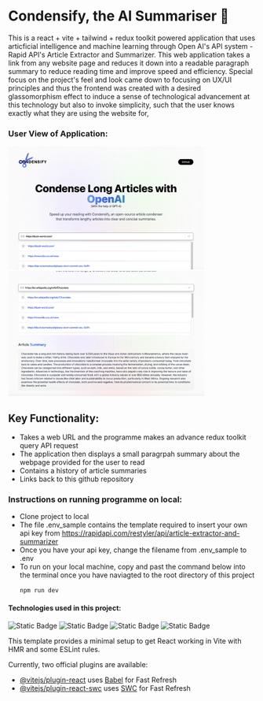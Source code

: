 # Condensify, the AI Summariser 📝
This is a react + vite + tailwind + redux toolkit powered application that uses articficial intelligence and machine learning through Open AI's API system - Rapid API's Article Extractor and Summarizer. This web application takes a link from any website page and reduces it down into a readable paragraph summary to reduce reading time and improve speed and efficiency. Special focus on the project's feel and look came down to focusing on UX/UI principles and thus the frontend was created with a desired glassomorphism effect to induce a sense of technological advancement at this technology but also to invoke simplicity, such that the user knows exactly what they are using the website for,

### User View of Application:
<img width="400" alt="" src="https://github.com/eacher24/Condensify-AI-Summariser/blob/main/Page-1.png">
<img width="400" alt="" src="https://github.com/eacher24/Condensify-AI-Summariser/blob/main/Page-2.png">


## Key Functionality:
- Takes a web URL and the programme makes an advance redux toolkit query API request
- The application then displays a small paragrpah summary about the webpage provided for the user to read
- Contains a history of article summaries
- Links back to this github repository

### Instructions on running programme on local:
- Clone project to local
- The file .env_sample contains the template required to insert your own api key from https://rapidapi.com/restyler/api/article-extractor-and-summarizer
- Once you have your api key, change the filename from .env_sample to .env 
- To run on your local machine, copy and past the command below into the terminal once you have naviagted to the root directory of this project
  ```console
  npm run dev 
  ```

#### Technologies used in this project:
![Static Badge](https://img.shields.io/badge/React-blue?style=for-the-badge&logo=react&logoColor=white&labelColor=blue&color=white)
![Static Badge](https://img.shields.io/badge/Vite-purple?style=for-the-badge&logo=vite&logoColor=white&labelColor=purple&color=white)
![Static Badge](https://img.shields.io/badge/Redux-blue?style=for-the-badge&logo=redux&logoColor=white&labelColor=indigo&color=white)
![Static Badge](https://img.shields.io/badge/OpenAI-blue?style=for-the-badge&logo=openai&logoColor=white&labelColor=%2374AA9C&color=white)












This template provides a minimal setup to get React working in Vite with HMR and some ESLint rules.

Currently, two official plugins are available:

- [@vitejs/plugin-react](https://github.com/vitejs/vite-plugin-react/blob/main/packages/plugin-react/README.md) uses [Babel](https://babeljs.io/) for Fast Refresh
- [@vitejs/plugin-react-swc](https://github.com/vitejs/vite-plugin-react-swc) uses [SWC](https://swc.rs/) for Fast Refresh
